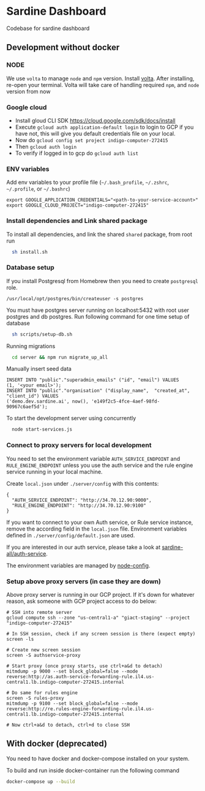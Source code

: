 # Sardine Dashboard

Codebase for sardine dashboard

## Development without docker

### NODE

We use `volta` to manage `node` and `npm` version. Install [volta](https://docs.volta.sh/guide/getting-started). After installing, re-open your terminal. Volta will take care of handling required `npm`, and `node` version from now

### Google cloud

- Install gloud CLI SDK https://cloud.google.com/sdk/docs/install
- Execute `gcloud auth application-default login` to login to GCP if you have not, this will give you default credentials file
on your local.
- Now do `gcloud config set project indigo-computer-272415`
- Then `gcloud auth login`
- To verify if logged in to gcp do `gcloud auth list`

### ENV variables

Add env variables to your profile file (`~/.bash_profile`, `~/.zshrc`, `~/.profile`, or `~/.bashrc`)

```
export GOOGLE_APPLICATION_CREDENTIALS="<path-to-your-service-account>"
export GOOGLE_CLOUD_PROJECT="indigo-computer-272415"
```

### Install dependencies and Link shared package

To install all dependencies, and link the shared `shared` package, from root run

```bash
  sh install.sh
```
 
### Database setup

If you install Postgresql from Homebrew then you need to create `postgresql` role.

```
/usr/local/opt/postgres/bin/createuser -s postgres
```

You must have postgres server running on localhost:5432
with root user postgres and db postgres. Run following command for one time setup of database

```bash
  sh scripts/setup-db.sh
```

Running migrations

```bash
  cd server && npm run migrate_up_all
```

Manually insert seed data

```
INSERT INTO "public"."superadmin_emails" ("id", "email") VALUES
(1, '<your email>');
INSERT INTO "public"."organisation" ("display_name",  "created_at", "client_id") VALUES
('demo.dev.sardine.ai', now(), 'e149f2c5-4fce-4aef-98fd-90967c6aef5d');
```

To start the development server using concurrently

```bash
  node start-services.js
```

### Connect to proxy servers for local development

You need to set the environment variable `AUTH_SERVICE_ENDPOINT` and `RULE_ENGINE_ENDPOINT` unless you use the auth service and the rule engine service running in your local machine.

Create `local.json` under `./server/config` with this contents:

```
{
  "AUTH_SERVICE_ENDPOINT": "http://34.70.12.90:9000",
  "RULE_ENGINE_ENDPOINT": "http://34.70.12.90:9100"
}
```

If you want to connect to your own Auth service, or Rule service instance, remove the according field in the `local.json` file. Environment variables defined in `./server/config/default.json` are used.

If you are interested in our auth service, please take a look at [sardine-all/auth-service](https://github.com/sardine-ai/sardine-all/tree/master/src/go/cmd/auth-service).

The environment variables are managed by [node-config](https://github.com/lorenwest/node-config).

### Setup above proxy servers (in case they are down)

Above proxy server is running in our GCP project. If it's down for whatever reason, ask someone with GCP project access to do below:

```
# SSH into remote server
gcloud compute ssh --zone "us-central1-a" "giact-staging" --project "indigo-computer-272415"

# In SSH session, check if any screen session is there (expect empty)
screen -ls

# Create new screen session
screen -S authservice-proxy

# Start proxy (once proxy starts, use ctrl+a&d to detach)
mitmdump -p 9000 --set block_global=false --mode reverse:http://as.auth-service-forwarding-rule.il4.us-central1.lb.indigo-computer-272415.internal

# Do same for rules engine
screen -S rules-proxy
mitmdump -p 9100 --set block_global=false --mode reverse:http://re.rules-engine-forwarding-rule.il4.us-central1.lb.indigo-computer-272415.internal

# Now ctrl+a&d to detach, ctrl+d to close SSH
```

## With docker (deprecated)

You need to have docker and docker-compose installed on your system.

To build and run inside docker-container run the following command

```bash
docker-compose up --build
```
